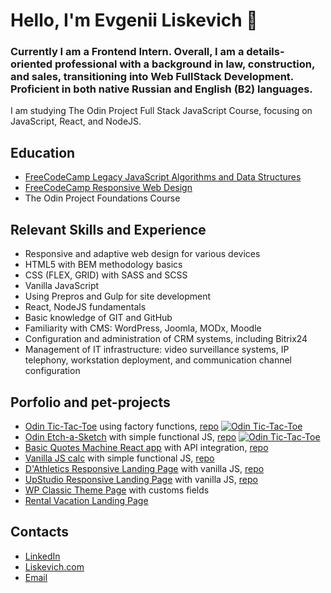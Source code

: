 # Hello, I'm Evgenii Liskevich 👋

### Сurrently I am a Frontend Intern. Overall, I am a details-oriented professional with a background in law, construction, and sales, transitioning into Web FullStack Development. Proficient in both native Russian and English (B2) languages.

I am studying The Odin Project Full Stack JavaScript Course, focusing on JavaScript, React, and NodeJS.

## Education
- [FreeCodeCamp Legacy JavaScript Algorithms and Data Structures](https://www.freecodecamp.org/certification/Barister/javascript-algorithms-and-data-structures)
- [FreeCodeCamp Responsive Web Design](https://www.freecodecamp.org/certification/Barister/responsive-web-design)
- The Odin Project Foundations Course

## Relevant Skills and Experience
- Responsive and adaptive web design for various devices
- HTML5 with BEM methodology basics
- CSS (FLEX, GRID) with SASS and SCSS
- Vanilla JavaScript
- Using Prepros and Gulp for site development
- React, NodeJS fundamentals
- Basic knowledge of GIT and GitHub
- Familiarity with CMS: WordPress, Joomla, MODx, Moodle
- Configuration and administration of CRM systems, including Bitrix24
- Management of IT infrastructure: video surveillance systems, IP telephony, workstation deployment, and communication channel configuration

## Porfolio and pet-projects
- [Odin Tic-Tac-Toe](https://barister.github.io/odin-tictactoe/) using factory functions, [repo](https://github.com/Barister/odin-tictactoe)
[![Odin Tic-Tac-Toe](https://liskevich.com/img/tic-tac-toe.jpg)](https://barister.github.io/odin-tictactoe/)
- [Odin Etch-a-Sketch](https://barister.github.io/etch-a-sketch/) with simple functional JS, [repo](https://github.com/Barister/etch-a-sketch)
[![Odin Tic-Tac-Toe](https://liskevich.com/img/ecth-a-sketch.jpg)](https://[barister.github.io/etch-a-sketch/](https://barister.github.io/etch-a-sketch/)/)
- [Basic Quotes Machine React app](https://barister.github.io/quotes-machine) with API integration, [repo](https://github.com/Barister/quotes-machine)
- [Vanilla JS calc](https://barister.github.io/calculator/) with simple functional JS, [repo](https://github.com/Barister/calculator)
- [D'Athletics Responsive Landing Page](https://barister.github.io/dathletics/) with vanilla JS, [repo](https://github.com/Barister/dathletics)
- [UpStudio Responsive Landing Page](https://barister.github.io/upstudio/) with vanilla JS, [repo](https://github.com/Barister/upstudio)
- [WP Сlassic Theme Page](https://geniecreates.art/) with customs fields
- [Rental Vacation Landing Page](https://opsa-karelia.ru/)

## Contacts
- [LinkedIn]()
- [Liskevich.com](https://liskevich.com)
- [Email](mailto:eliskevich@gmail.com)